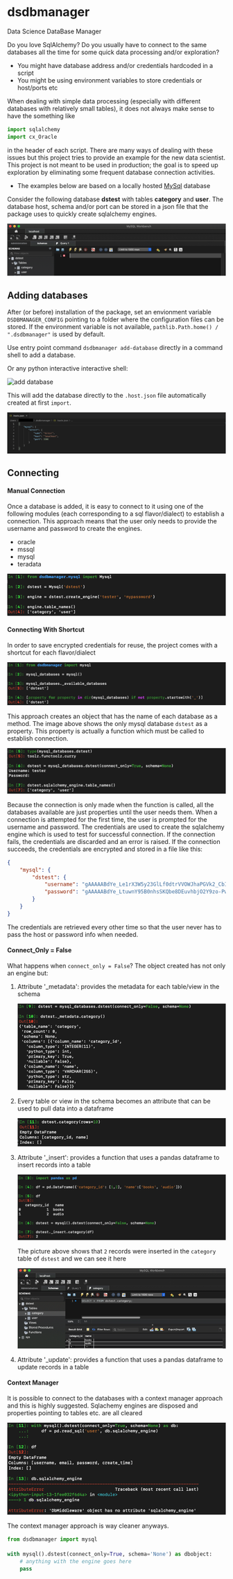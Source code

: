 # dsdbmanager
Data Science DataBase Manager

Do you love SqlAlchemy? Do you usually have to connect to the same databases all the time for some quick data processing and/or exploration?

<ul>
<li>You might have database address and/or credentials hardcoded in a script</li>
<li>You might be using environment variables to store credentials or host/ports etc</li>
</ul> 

When dealing with simple data processing (especially with different databases with relatively small tables), it does not always make sense
to have the something like
```python
import sqlalchemy
import cx_Oracle

```

in the header of each script. There are many ways of dealing with these issues but this project tries to provide an example
for the new data scientist. This project is not meant to be used in production; the goal is to speed up exploration by eliminating 
some frequent database connection activities.

* The examples below are based on a locally hosted [MySql](https://www.mysql.com/products/workbench/) database

Consider the following database **dstest** with tables **category** and **user**. The database host, schema and/or port can be
stored in a json file that the package uses to quickly create sqlalchemy engines. 

![mysql workbench](https://github.com/jojoduquartier/dsdbmanager/blob/master/source/imgs/workbench.png)

## Adding databases
After (or before) installation of the package, set an envionment variable `DSDBMANAGER_CONFIG` pointing to a folder where the configuration files can be stored.
If the environment variable is not available, `pathlib.Path.home() / ".dsdbmanager"` is used by default.

Use entry point command `dsdbmanager add-database` directly in a command shell to add a database.

Or any python interactive interactive shell:

![add database](https://github.com/jojoduquartier/dsdbmanager/blob/master/source/imgs/add_db.gif) 

This will add the database directly to the `.host.json` file automatically created at first `import`.

![host json](https://github.com/jojoduquartier/dsdbmanager/blob/master/source/imgs/host.png)

## Connecting

#### Manual Connection 
Once a database is added, it is easy to connect to it using one of the following modules (each corresponding to a sql flavor/dialect) 
to establish a connection. This approach means that the user only needs to provide the username and password to create the engines.
    
<ul>
<li>oracle</li>
<li>mssql</li>
<li>mysql</li>
<li>teradata</li>
</ul>

![mysql connect](https://github.com/jojoduquartier/dsdbmanager/blob/master/source/imgs/manualconnection.png)

#### Connecting With Shortcut
In order to save encrypted credentials for reuse, the project comes with a shortcut for each flavor/dialect

![shortcut](https://github.com/jojoduquartier/dsdbmanager/blob/master/source/imgs/using_shortcut.png)

This approach creates an object that has the name of each database as a method. The image above shows the only mysql database `dstest` as a property.
This property is actually a function which must be called to establish connection.

![connect](https://github.com/jojoduquartier/dsdbmanager/blob/master/source/imgs/first_time.png) 

Because the connection is only made when the function is called, all the databases available are just properties until the user needs them.
When a connection is attempted for the first time, the user is prompted for the username and password. The credentials are used to create the
sqlalchemy engine which is used to test for successful connection. If the connection fails, the credentials are discarded and an error is raised. If
the connection succeeds, the credentials are encrypted and stored in a file like this:

```json
{
    "mysql": {
        "dstest": {
            "username": "gAAAAABdYe_Le1rX3W5y23GlLf0dtrVVOWJhaPGVk2_CbIfpcqb_0dzu5_MFJpgTRuXF7EKk3UcLvCI5HyjP6b5daZQoMJRM2g==",
            "password": "gAAAAABdYe_LtuwnY95B0nhsSKQbe8DEuvhbjO2Y9zo-PwC_UqsmQ1whRsGyTlZGc3RRyWc3yde6cGozxPJjcjZv77itSuyKVg=="
        }
    }
}
```

The credentials are retrieved every other time so that the user never has to pass the host or password info when needed.

#### Connect_Only = False
What happens when `connect_only = False`? The object created has not only an engine but:

<ol>
<li>Attribute '_metadata': provides the metadata for each table/view in the schema

![metadata](https://github.com/jojoduquartier/dsdbmanager/blob/master/source/imgs/metadata.png)
</li>

<li>Every table or view in the schema becomes an attribute that can be used to pull data into a dataframe

![read data](https://github.com/jojoduquartier/dsdbmanager/blob/master/source/imgs/read_table.png)
</li>

<li>Attribute '_insert': provides a function that uses a pandas dataframe to insert records into a table

![read data](https://github.com/jojoduquartier/dsdbmanager/blob/master/source/imgs/insert.png)

The picture above shows that `2` records were inserted in the `category` table of `dstest` and we can see it here

![read data](https://github.com/jojoduquartier/dsdbmanager/blob/master/source/imgs/inserted.png)
</li>
<li>Attribute '_update': provides a function that uses a pandas dataframe to update records in a table</li>
</ol>

#### Context Manager
It is possible to connect to the databases with a context manager approach and this is highly suggested. Sqlachemy engines
are disposed and properties pointing to tables etc. are all cleared

![context manager](https://github.com/jojoduquartier/dsdbmanager/blob/master/source/imgs/as_context_manager.png)

The context manager approach is way cleaner anyways.
```python
from dsdbmanager import mysql

with mysql().dstest(connect_only=True, schema='None') as dbobject:
    # anything with the engine goes here
    pass
```